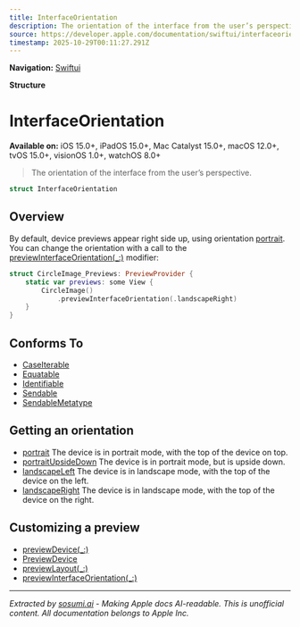 ```yaml
---
title: InterfaceOrientation
description: The orientation of the interface from the user’s perspective.
source: https://developer.apple.com/documentation/swiftui/interfaceorientation
timestamp: 2025-10-29T00:11:27.291Z
---
```


**Navigation:** [Swiftui](/documentation/swiftui)

**Structure**

# InterfaceOrientation

**Available on:** iOS 15.0+, iPadOS 15.0+, Mac Catalyst 15.0+, macOS 12.0+, tvOS 15.0+, visionOS 1.0+, watchOS 8.0+

> The orientation of the interface from the user’s perspective.

```swift
struct InterfaceOrientation
```

## Overview

By default, device previews appear right side up, using orientation [portrait](/documentation/swiftui/interfaceorientation/portrait). You can change the orientation with a call to the [previewInterfaceOrientation(_:)](/documentation/swiftui/view/previewinterfaceorientation(_:)) modifier:

```swift
struct CircleImage_Previews: PreviewProvider {
    static var previews: some View {
        CircleImage()
            .previewInterfaceOrientation(.landscapeRight)
    }
}
```

## Conforms To

- [CaseIterable](/documentation/Swift/CaseIterable)
- [Equatable](/documentation/Swift/Equatable)
- [Identifiable](/documentation/Swift/Identifiable)
- [Sendable](/documentation/Swift/Sendable)
- [SendableMetatype](/documentation/Swift/SendableMetatype)

## Getting an orientation

- [portrait](/documentation/swiftui/interfaceorientation/portrait) The device is in portrait mode, with the top of the device on top.
- [portraitUpsideDown](/documentation/swiftui/interfaceorientation/portraitupsidedown) The device is in portrait mode, but is upside down.
- [landscapeLeft](/documentation/swiftui/interfaceorientation/landscapeleft) The device is in landscape mode, with the top of the device on the left.
- [landscapeRight](/documentation/swiftui/interfaceorientation/landscaperight) The device is in landscape mode, with the top of the device on the right.

## Customizing a preview

- [previewDevice(_:)](/documentation/swiftui/view/previewdevice(_:))
- [PreviewDevice](/documentation/swiftui/previewdevice)
- [previewLayout(_:)](/documentation/swiftui/view/previewlayout(_:))
- [previewInterfaceOrientation(_:)](/documentation/swiftui/view/previewinterfaceorientation(_:))

---

*Extracted by [sosumi.ai](https://sosumi.ai) - Making Apple docs AI-readable.*
*This is unofficial content. All documentation belongs to Apple Inc.*

